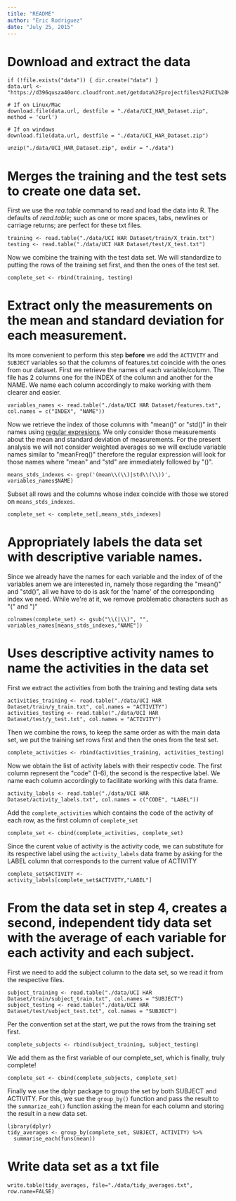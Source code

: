 ```yaml
---
title: "README"
author: "Eric Rodriguez"
date: "July 25, 2015"
---
```


# Download and extract the data
```
if (!file.exists("data")) { dir.create("data") }
data.url <- "https://d396qusza40orc.cloudfront.net/getdata%2Fprojectfiles%2FUCI%20HAR%20Dataset.zip"

# If on Linux/Mac
download.file(data.url, destfile = "./data/UCI_HAR_Dataset.zip", method = 'curl')

# If on windows
download.file(data.url, destfile = "./data/UCI_HAR_Dataset.zip")

unzip("./data/UCI_HAR_Dataset.zip", exdir = "./data")
```

# Merges the training and the test sets to create one data set.
First we use the *rea.table* command to read and load the data into R. The defaults of *read.table*; such as one or more spaces, tabs, newlines or carriage returns; are
perfect for these txt files.
```
training <- read.table("./data/UCI HAR Dataset/train/X_train.txt")
testing <- read.table("./data/UCI HAR Dataset/test/X_test.txt")
```

Now we combine the training with the test data set. We will standardize to putting the rows of the training set first, and then the ones of the test set.
```
complete_set <- rbind(training, testing)
```

# Extract only the measurements on the mean and standard deviation for each measurement. 

Its more convenient to perform this step **before** we add the `ACTIVITY` and `SUBJECT` variables so that the columns of features.txt coincide with the ones from our dataset.
First we retrieve the names of each variable/column. The file has 2 columns one for the INDEX of the column and another for the NAME. We name each column accordingly to make
working with them clearer and easier.
```
variables_names <- read.table("./data/UCI HAR Dataset/features.txt", col.names = c("INDEX", "NAME")) 
```

Now we retrieve the index of those columns with "mean()" or "std()" in their names using [regular expresions](http://sux13.github.io/DataScienceSpCourseNotes/3_GETDATA/Getting_and_Cleaning_Data_Course_Notes.html#regular-expressions). We only consider those measurements about the mean and standard deviation of measurements. For the present analysis we will not consider weighted averages so we will exclude variable names similar to "meanFreq()" therefore the 
regular expression will look for those names where "mean" and "std" are immediately followed by "()".
```
means_stds_indexes <- grep('(mean\\(\\)|std\\(\\))', variables_names$NAME)
```

Subset all rows and the columns whose index coincide with those we stored on `means_stds_indexes`.
```
complete_set <- complete_set[,means_stds_indexes]
```

# Appropriately labels the data set with descriptive variable names. 

Since we already have the names for each variable and the index of of the variables anem we are interested in, namely those regarding the "mean()" and "std()", all we have to do is ask for the 'name' of the corresponding index we need. While we're at it, we remove problematic characters such as "(" and ")"
```
colnames(complete_set) <- gsub("\\(|\\)", "", variables_names[means_stds_indexes,"NAME"])
```

# Uses descriptive activity names to name the activities in the data set

First we extract the activities from both the training and testing data sets
```
activities_training <- read.table("./data/UCI HAR Dataset/train/y_train.txt", col.names = "ACTIVITY")
activities_testing <- read.table("./data/UCI HAR Dataset/test/y_test.txt", col.names = "ACTIVITY")
```

Then we combine the rows, to keep the same order as with the main data set, we put the training set rows first and then the ones from the test set.
```
complete_activities <- rbind(activities_training, activities_testing)
```

Now we obtain the list of activity labels with their respectiv code. The first column represent the "code" (1-6), the second is the respective label. We name each column accordingly to facilitate working with this data frame.
```
activity_labels <- read.table("./data/UCI HAR Dataset/activity_labels.txt", col.names = c("CODE", "LABEL"))
```

Add the `complete_activities` which contains the code of the activity of each row, as the first column of `complete_set`
```
complete_set <- cbind(complete_activities, complete_set)
```

Since the curent value of activity is the activity code, we can substitute for its respective label using the `activity_labels` data frame by asking for the LABEL column that corresponds to the current value of ACTIVITY
```
complete_set$ACTIVITY <- activity_labels[complete_set$ACTIVITY,"LABEL"]
```

# From the data set in step 4, creates a second, independent tidy data set with the average of each variable for each activity and each subject.

First we need to add the subject column to the data set, so we read it from the respective files.
```
subject_training <- read.table("./data/UCI HAR Dataset/train/subject_train.txt", col.names = "SUBJECT")
subject_testing <- read.table("./data/UCI HAR Dataset/test/subject_test.txt", col.names = "SUBJECT")
```

Per the convention set at the start, we put the rows from the training set first.
```
complete_subjects <- rbind(subject_training, subject_testing)
```

We add them as the first variable of our complete_set, which is finally, truly complete!
```
complete_set <- cbind(complete_subjects, complete_set)
```

Finally we use the dplyr package to group the set by both SUBJECT and ACTIVITY. For this, we sue the `group_by()` function and pass the result to the `summarize_eah()` function
asking the mean for each column and storing the result in a new data set.
```
library(dplyr)
tidy_averages <- group_by(complete_set, SUBJECT, ACTIVITY) %>%
  summarise_each(funs(mean))
```

# Write data set as a txt file
```
write.table(tidy_averages, file="./data/tidy_averages.txt", row.name=FALSE)
```

